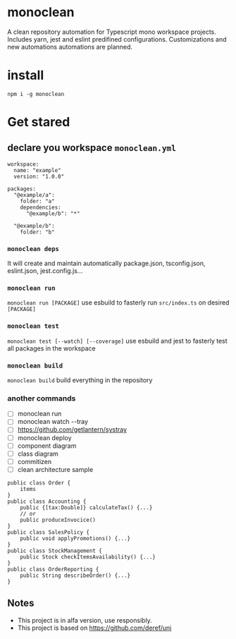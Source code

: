 # monoclean

A clean repository automation for Typescript mono workspace projects. Includes yarn, jest and eslint predifined configurations. Customizations and new automations automations are planned.

# install

`npm i -g monoclean`

# Get stared

## declare you workspace `monoclean.yml`

```
workspace:
  name: "example"
  version: "1.0.0"

packages:
  "@example/a":
    folder: "a"
    dependencies:
      "@example/b": "*"

  "@example/b":
    folder: "b"
```

### `monoclean deps`

It will create and maintain automatically package.json, tsconfig.json, eslint.json, jest.config.js...

### `monoclean run`

`monoclean run [PACKAGE]` use esbuild to fasterly run `src/index.ts` on desired `[PACKAGE]`

### `monoclean test`

`monoclean test [--watch] [--coverage]` use esbuild and jest to fasterly test all packages in the workspace

### `monoclean build`

`monoclean build` build everything in the repository

### another commands
- [ ] monoclean run
- [ ] monoclean watch --tray
-   [ ] https://github.com/getlantern/systray
- [ ] monoclean deploy
- [ ] component diagram
- [ ] class diagram
- [ ] commitizen
- [ ] clean architecture sample

```
public class Order {
    items
}
public class Accounting { 
    public {[tax:Double]} calculateTax() {...}
    // or 
    public produceInvocice()
}
public class SalesPolicy {
    public void applyPromotions() {...}
}
public class StockManagement {
    public Stock checkItemsAvailability() {...}
}
public class OrderReporting {
    public String describeOrder() {...}
}
```

## Notes
- This project is in alfa version, use responsibly.
- This project is based on https://github.com/deref/uni

